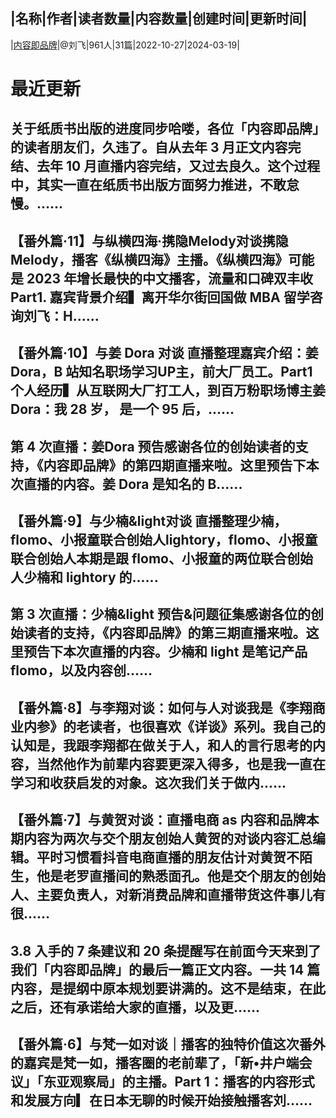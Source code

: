 |名称|作者|读者数量|内容数量|创建时间|更新时间|
---
|[内容即品牌](https://xiaobot.net/p/mediabrand?refer=0b133df9-27dc-423b-8101-639049001c13)|@刘飞|961人|31篇|2022-10-27|2024-03-19|

# 最近更新
## 关于纸质书出版的进度同步哈喽，各位「内容即品牌」的读者朋友们，久违了。自从去年 3 月正文内容完结、去年 10 月直播内容完结，又过去良久。这个过程中，其实一直在纸质书出版方面努力推进，不敢怠慢。......
## 【番外篇·11】与纵横四海·携隐Melody对谈携隐 Melody，播客《纵横四海》主播。《纵横四海》可能是 2023 年增长最快的中文播客，流量和口碑双丰收Part1. 嘉宾背景介绍▍离开华尔街回国做 MBA 留学咨询刘飞：H......
## 【番外篇·10】与姜 Dora 对谈 直播整理嘉宾介绍：姜Dora，B 站知名职场学习UP主，前大厂员工。Part1 个人经历▍从互联网大厂打工人，到百万粉职场博主姜Dora：我 28 岁， 是一个 95 后，......
## 第 4 次直播：姜Dora 预告感谢各位的创始读者的支持，《内容即品牌》的第四期直播来啦。这里预告下本次直播的内容。姜 Dora 是知名的 B......
## 【番外篇·9】与少楠&light对谈 直播整理少楠，flomo、小报童联合创始人lightory，flomo、小报童联合创始人本期是跟 flomo、小报童的两位联合创始人少楠和 lightory 的......
## 第 3 次直播：少楠&light 预告&问题征集感谢各位的创始读者的支持，《内容即品牌》的第三期直播来啦。这里预告下本次直播的内容。少楠和 light 是笔记产品 flomo，以及内容创......
## 【番外篇·8】与李翔对谈：如何与人对谈我是《李翔商业内参》的老读者，也很喜欢《详谈》系列。我自己的认知是，我跟李翔都在做关于人，和人的言行思考的内容，当然他作为前辈内容要更深入得多，也是我一直在学习和收获启发的对象。这次我们关于做内......
## 【番外篇·7】与黄贺对谈：直播电商 as 内容和品牌本期内容为两次与交个朋友创始人黄贺的对谈内容汇总编辑。平时习惯看抖音电商直播的朋友估计对黄贺不陌生，他是老罗直播间的熟悉面孔。他是交个朋友的创始人、主要负责人，对新消费品牌和直播带货这件事儿有很......
## 3.8 入手的 7 条建议和 20 条提醒写在前面今天来到了我们「内容即品牌」的最后一篇正文内容。一共 14 篇内容，是提纲中原本规划要讲满的。这不是结束，在此之后，还有承诺给大家的直播，以及更......
## 【番外篇·6】与梵一如对谈｜播客的独特价值这次番外的嘉宾是梵一如，播客圈的老前辈了，「新•井户端会议」「东亚观察局」的主播。Part 1：播客的内容形式和发展方向▎在日本无聊的时候开始接触播客刘......

